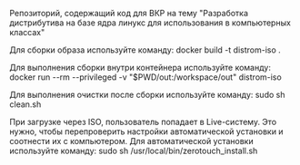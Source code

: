 Репозиторий, содержащий код для ВКР на тему "Разработка дистрибутива на базе ядра линукс для использования в компьютерных классах"

Для сборки образа используйте команду:
docker build -t distrom-iso .

Для выполнения сборки внутри контейнера используйте команду:
docker run --rm --privileged -v "$PWD/out:/workspace/out" distrom-iso

Для выполнения очистки после сборки используйте команду: 
sudo sh clean.sh

При загрузке через ISO, пользователь попадает в Live-систему.
Это нужно, чтобы перепроверить настройки автоматической установки и соотнести их с компьютером.
Для автоматической установки используйте команду: 
sudo sh /usr/local/bin/zerotouch_install.sh